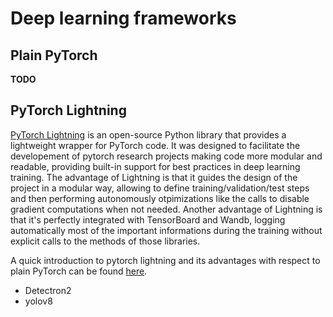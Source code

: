 # **Deep learning frameworks** 

## **Plain PyTorch**
**TODO**

## **PyTorch Lightning**
[PyTorch Lightning](https://lightning.ai/docs/pytorch/stable/) is an open-source Python library that provides a lightweight wrapper for PyTorch code. It was designed to facilitate the developement of pytorch research projects making code more modular and readable, providing built-in support for best practices in deep learning training. The advantage of Lightning is that it guides the design of the project in a modular way, allowing to define training/validation/test steps and then performing autonomously otpimizations like the calls to disable gradient computations when not needed. Another advantage of Lightning is that it's perfectly integrated with TensorBoard and Wandb, logging automatically most of the important informations during the training without explicit calls to the methods of those libraries.

A quick introduction to pytorch lightning and its advantages with respect to plain PyTorch can be found [here](https://lightning.ai/docs/pytorch/stable/starter/introduction.html).
* Detectron2
* yolov8

